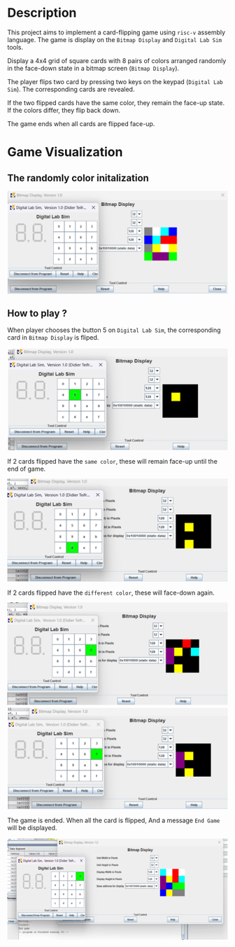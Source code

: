 # Description
This project aims to implement a card-flipping game using `risc-v` assembly language. The game is display on the `Bitmap Display` and `Digital Lab Sim` tools.

Display a 4x4 grid of square cards with 8 pairs of colors arranged randomly in the face-down state in a bitmap screen (`Bitmap Display`).

The player flips two card by pressing two keys on the keypad (`Digital Lab Sim`). The corresponding cards are revealed.

If the two flipped cards have the same color, they remain the face-up state. If the colors differ, they flip back down.

The game ends when all cards are flipped face-up.

# Game Visualization

## The randomly color initalization

![RandomColorInitalization](Images/image1.png)


## How to play ?

When player chooses the button 5 on `Digital Lab Sim`, the corresponding card in `Bitmap Display` is fliped.

![ChooseButton5](Images/image2.png)


If 2 cards flipped have the `same color`, these will remain face-up until the end of game.

![SameColor](Images/image3.png)

If 2 cards flipped have the `different color`, these will face-down again.

![DifferColor](Images/image4.png)
![DifferColor](Images/image5.png)


The game is ended. When all the card is flipped, And a message `End Game` will be displayed.

![EndGame](Images/image6.png)


